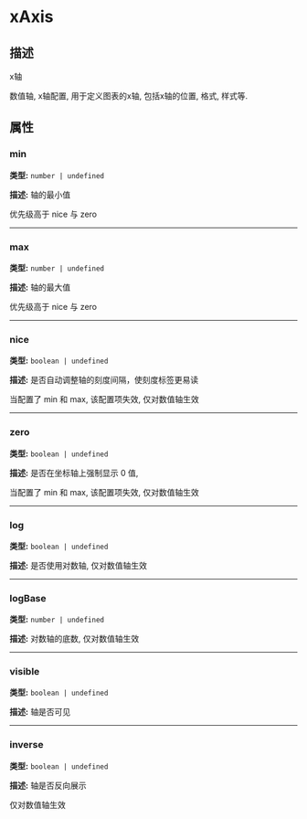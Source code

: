 # xAxis
## 描述
x轴

数值轴, x轴配置, 用于定义图表的x轴, 包括x轴的位置, 格式, 样式等.


## 属性

### min

**类型:** `number | undefined`

**描述:**
轴的最小值

优先级高于 nice 与 zero

---

### max

**类型:** `number | undefined`

**描述:**
轴的最大值

优先级高于 nice 与 zero

---

### nice

**类型:** `boolean | undefined`

**描述:**
是否自动调整轴的刻度间隔，使刻度标签更易读

当配置了 min 和 max, 该配置项失效, 仅对数值轴生效

---

### zero

**类型:** `boolean | undefined`

**描述:**
是否在坐标轴上强制显示 0 值,

当配置了 min 和 max, 该配置项失效, 仅对数值轴生效

---

### log

**类型:** `boolean | undefined`

**描述:**
是否使用对数轴, 仅对数值轴生效

---

### logBase

**类型:** `number | undefined`

**描述:**
对数轴的底数, 仅对数值轴生效

---

### visible

**类型:** `boolean | undefined`

**描述:**
轴是否可见

---

### inverse

**类型:** `boolean | undefined`

**描述:**
轴是否反向展示

仅对数值轴生效